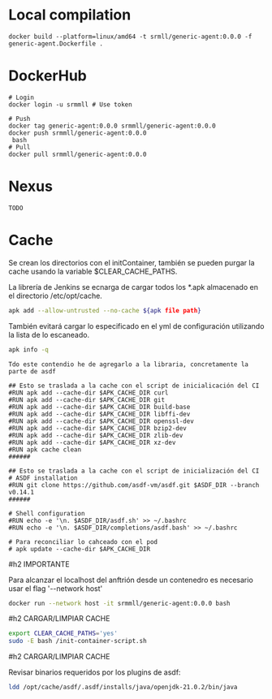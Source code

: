 # Local compilation
```
docker build --platform=linux/amd64 -t srmll/generic-agent:0.0.0 -f generic-agent.Dockerfile .
```

# DockerHub
```
# Login
docker login -u srmmll # Use token

# Push
docker tag generic-agent:0.0.0 srmmll/generic-agent:0.0.0
docker push srmmll/generic-agent:0.0.0
 bash
# Pull
docker pull srmmll/generic-agent:0.0.0
```

# Nexus
```
TODO
```

# Cache
Se crean los directorios con el initContainer, también se pueden purgar la cache usando la variable  $CLEAR_CACHE_PATHS.

La librería de Jenkins se ecnarga de cargar todos los *.apk almacenado en el directorio /etc/opt/cache.


``` bash
apk add --allow-untrusted --no-cache ${apk file path}
```

También evitará cargar lo especificado en el yml de configuración utilizando la lista de lo escaneado.
``` bash
apk info -q
```

```
Tdo este contendio he de agregarlo a la libraria, concretamente la parte de asdf

## Esto se traslada a la cache con el script de inicialicación del CI
#RUN apk add --cache-dir $APK_CACHE_DIR curl
#RUN apk add --cache-dir $APK_CACHE_DIR git
#RUN apk add --cache-dir $APK_CACHE_DIR build-base
#RUN apk add --cache-dir $APK_CACHE_DIR libffi-dev
#RUN apk add --cache-dir $APK_CACHE_DIR openssl-dev
#RUN apk add --cache-dir $APK_CACHE_DIR bzip2-dev
#RUN apk add --cache-dir $APK_CACHE_DIR zlib-dev
#RUN apk add --cache-dir $APK_CACHE_DIR xz-dev
#RUN apk cache clean
######

## Esto se traslada a la cache con el script de inicialización del CI
# ASDF installation
#RUN git clone https://github.com/asdf-vm/asdf.git $ASDF_DIR --branch v0.14.1
######

# Shell configuration
#RUN echo -e '\n. $ASDF_DIR/asdf.sh' >> ~/.bashrc
#RUN echo -e '\n. $ASDF_DIR/completions/asdf.bash' >> ~/.bashrc

# Para reconciliar lo cahceado con el pod
# apk update --cache-dir $APK_CACHE_DIR
```

#h2 IMPORTANTE

Para alcanzar el localhost del anftrión desde un contenedro es necesario usar el flag '--network host'

```bash
docker run --network host -it srmmll/generic-agent:0.0.0 bash
```

#h2 CARGAR/LIMPIAR CACHE

```bash
export CLEAR_CACHE_PATHS='yes'
sudo -E bash /init-container-script.sh
```

#h2 CARGAR/LIMPIAR CACHE

Revisar binarios requeridos por los plugins de asdf:
```bash
ldd /opt/cache/asdf/.asdf/installs/java/openjdk-21.0.2/bin/java
```

